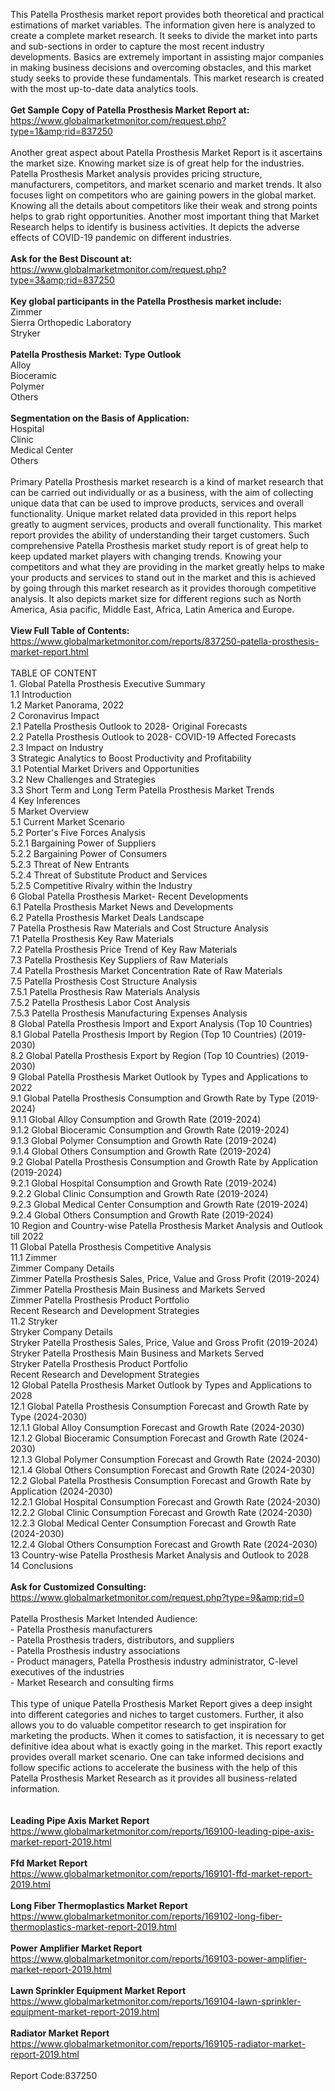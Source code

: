 This Patella Prosthesis market report provides both theoretical and practical estimations of market variables. The information given here is analyzed to create a complete market research. It seeks to divide the market into parts and sub-sections in order to capture the most recent industry developments. Basics are extremely important in assisting major companies in making business decisions and overcoming obstacles, and this market study seeks to provide these fundamentals. This market research is created with the most up-to-date data analytics tools.<br /><br /><strong>Get Sample Copy of Patella Prosthesis Market Report at:</strong><br /><a href="https://www.globalmarketmonitor.com/request.php?type=1&amp;rid=837250">https://www.globalmarketmonitor.com/request.php?type=1&amp;rid=837250</a><br /><br />Another great aspect about Patella Prosthesis Market Report is it ascertains the market size. Knowing market size is of great help for the industries. Patella Prosthesis Market analysis provides pricing structure, manufacturers, competitors, and market scenario and market trends. It also focuses light on competitors who are gaining powers in the global market. Knowing all the details about competitors like their weak and strong points helps to grab right opportunities. Another most important thing that Market Research helps to identify is business activities. It depicts the adverse effects of COVID-19 pandemic on different industries. <br /><br /><strong>Ask for the Best Discount at:</strong><br /><a href="https://www.globalmarketmonitor.com/request.php?type=3&amp;rid=837250">https://www.globalmarketmonitor.com/request.php?type=3&amp;rid=837250</a><br /><br /><strong>Key global participants in the Patella Prosthesis market include:</strong><br /> Zimmer <br />Sierra Orthopedic Laboratory <br />Stryker <br /><br /><strong>Patella Prosthesis Market: Type Outlook</strong><br />Alloy <br />Bioceramic <br />Polymer <br />Others <br /><br /><strong>Segmentation on the Basis of Application:</strong><br />Hospital <br />Clinic <br />Medical Center <br />Others <br /><br />Primary Patella Prosthesis market research is a kind of market research that can be carried out individually or as a business, with the aim of collecting unique data that can be used to improve products, services and overall functionality. Unique market related data provided in this report helps greatly to augment services, products and overall functionality. This market report provides the ability of understanding their target customers. Such comprehensive Patella Prosthesis market study report is of great help to keep updated market players with changing trends. Knowing your competitors and what they are providing in the market greatly helps to make your products and services to stand out in the market and this is achieved by going through this market research as it provides thorough competitive analysis. It also depicts market size for different regions such as North America, Asia pacific, Middle East, Africa, Latin America and Europe. <br /><br /><strong>View Full Table of Contents:</strong><br /><a href="https://www.globalmarketmonitor.com/reports/837250-patella-prosthesis-market-report.html">https://www.globalmarketmonitor.com/reports/837250-patella-prosthesis-market-report.html</a><br /><br />TABLE OF CONTENT<br />1. Global Patella Prosthesis Executive Summary<br />1.1 Introduction<br />1.2 Market Panorama, 2022<br />2 Coronavirus Impact<br />2.1 Patella Prosthesis Outlook to 2028- Original Forecasts<br />2.2 Patella Prosthesis Outlook to 2028- COVID-19 Affected Forecasts<br />2.3 Impact on Industry<br />3 Strategic Analytics to Boost Productivity and Profitability<br />3.1 Potential Market Drivers and Opportunities<br />3.2 New Challenges and Strategies<br />3.3 Short Term and Long Term Patella Prosthesis Market Trends<br />4 Key Inferences<br />5 Market Overview<br />5.1 Current Market Scenario<br />5.2 Porter's Five Forces Analysis<br />5.2.1 Bargaining Power of Suppliers<br />5.2.2 Bargaining Power of Consumers<br />5.2.3 Threat of New Entrants<br />5.2.4 Threat of Substitute Product and Services<br />5.2.5 Competitive Rivalry within the Industry<br />6 Global Patella Prosthesis Market- Recent Developments<br />6.1 Patella Prosthesis Market News and Developments<br />6.2 Patella Prosthesis Market Deals Landscape<br />7 Patella Prosthesis Raw Materials and Cost Structure Analysis<br />7.1 Patella Prosthesis Key Raw Materials<br />7.2 Patella Prosthesis Price Trend of Key Raw Materials<br />7.3 Patella Prosthesis Key Suppliers of Raw Materials<br />7.4 Patella Prosthesis Market Concentration Rate of Raw Materials<br />7.5 Patella Prosthesis Cost Structure Analysis<br />7.5.1 Patella Prosthesis Raw Materials Analysis<br />7.5.2 Patella Prosthesis Labor Cost Analysis<br />7.5.3 Patella Prosthesis Manufacturing Expenses Analysis<br />8 Global Patella Prosthesis Import and Export Analysis (Top 10 Countries)<br />8.1 Global Patella Prosthesis Import by Region (Top 10 Countries) (2019-2030)<br />8.2 Global Patella Prosthesis Export by Region (Top 10 Countries) (2019-2030)<br />9 Global Patella Prosthesis Market Outlook by Types and Applications to 2022<br />9.1 Global Patella Prosthesis Consumption and Growth Rate by Type (2019-2024)<br />9.1.1 Global Alloy Consumption and Growth Rate (2019-2024)<br />9.1.2 Global Bioceramic Consumption and Growth Rate (2019-2024)<br />9.1.3 Global Polymer Consumption and Growth Rate (2019-2024)<br />9.1.4 Global Others Consumption and Growth Rate (2019-2024)<br />9.2 Global Patella Prosthesis Consumption and Growth Rate by Application (2019-2024)<br />9.2.1  Global Hospital Consumption and Growth Rate (2019-2024)<br />9.2.2  Global Clinic Consumption and Growth Rate (2019-2024)<br />9.2.3  Global Medical Center Consumption and Growth Rate (2019-2024)<br />9.2.4  Global Others Consumption and Growth Rate (2019-2024)<br />10 Region and Country-wise Patella Prosthesis Market Analysis and Outlook till 2022<br />11 Global Patella Prosthesis Competitive Analysis<br />11.1 Zimmer<br />Zimmer Company Details<br />Zimmer Patella Prosthesis Sales, Price, Value and Gross Profit (2019-2024)<br />Zimmer Patella Prosthesis Main Business and Markets Served<br />Zimmer Patella Prosthesis Product Portfolio<br />Recent Research and Development Strategies<br />11.2 Stryker<br />Stryker Company Details<br />Stryker Patella Prosthesis Sales, Price, Value and Gross Profit (2019-2024)<br />Stryker Patella Prosthesis Main Business and Markets Served<br />Stryker Patella Prosthesis Product Portfolio<br />Recent Research and Development Strategies<br />12 Global Patella Prosthesis Market Outlook by Types and Applications to 2028<br />12.1 Global Patella Prosthesis Consumption Forecast and Growth Rate by Type (2024-2030)<br />12.1.1 Global Alloy Consumption Forecast and Growth Rate (2024-2030)<br />12.1.2 Global Bioceramic Consumption Forecast and Growth Rate (2024-2030)<br />12.1.3 Global Polymer Consumption Forecast and Growth Rate (2024-2030)<br />12.1.4 Global Others Consumption Forecast and Growth Rate (2024-2030)<br />12.2 Global Patella Prosthesis Consumption Forecast and Growth Rate by Application (2024-2030)<br />12.2.1 Global Hospital Consumption Forecast and Growth Rate (2024-2030)<br />12.2.2 Global Clinic Consumption Forecast and Growth Rate (2024-2030)<br />12.2.3 Global Medical Center Consumption Forecast and Growth Rate (2024-2030)<br />12.2.4 Global Others Consumption Forecast and Growth Rate (2024-2030)<br />13 Country-wise Patella Prosthesis Market Analysis and Outlook to 2028<br />14 Conclusions<br /><br /><strong>Ask for Customized Consulting:</strong><br /><a href="https://www.globalmarketmonitor.com/request.php?type=9&amp;rid=0">https://www.globalmarketmonitor.com/request.php?type=9&amp;rid=0</a><br /><br />Patella Prosthesis Market Intended Audience:<br />- Patella Prosthesis manufacturers<br />- Patella Prosthesis traders, distributors, and suppliers<br />- Patella Prosthesis industry associations<br />- Product managers, Patella Prosthesis industry administrator, C-level executives of the industries<br />- Market Research and consulting firms<br /><br />This type of unique Patella Prosthesis Market Report gives a deep insight into different categories and niches to target customers.  Further, it also allows you to do valuable competitor research to get inspiration for marketing the products. When it comes to satisfaction, it is necessary to get definitive idea about what is exactly going in the market. This report exactly provides overall market scenario. One can take informed decisions and follow specific actions to accelerate the business with the help of this Patella Prosthesis Market Research as it provides all business-related information. <br /><br /><strong><br /></strong><strong>Leading Pipe Axis Market Report</strong><br /><a href="https://www.globalmarketmonitor.com/reports/169100-leading-pipe-axis-market-report-2019.html">https://www.globalmarketmonitor.com/reports/169100-leading-pipe-axis-market-report-2019.html</a><br /><br /><strong>Ffd Market Report</strong><br /><a href="https://www.globalmarketmonitor.com/reports/169101-ffd-market-report-2019.html">https://www.globalmarketmonitor.com/reports/169101-ffd-market-report-2019.html</a><br /><br /><strong>Long Fiber Thermoplastics Market Report</strong><br /><a href="https://www.globalmarketmonitor.com/reports/169102-long-fiber-thermoplastics-market-report-2019.html">https://www.globalmarketmonitor.com/reports/169102-long-fiber-thermoplastics-market-report-2019.html</a><br /><br /><strong>Power Amplifier Market Report</strong><br /><a href="https://www.globalmarketmonitor.com/reports/169103-power-amplifier-market-report-2019.html">https://www.globalmarketmonitor.com/reports/169103-power-amplifier-market-report-2019.html</a><br /><br /><strong>Lawn Sprinkler Equipment Market Report</strong><br /><a href="https://www.globalmarketmonitor.com/reports/169104-lawn-sprinkler-equipment-market-report-2019.html">https://www.globalmarketmonitor.com/reports/169104-lawn-sprinkler-equipment-market-report-2019.html</a><br /><br /><strong>Radiator Market Report</strong><br /><a href="https://www.globalmarketmonitor.com/reports/169105-radiator-market-report-2019.html">https://www.globalmarketmonitor.com/reports/169105-radiator-market-report-2019.html</a><br /><br />Report Code:837250</p>
